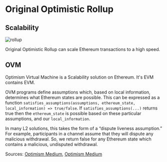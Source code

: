 # Original Optimistic Rollup

## Scalability 

![rollup](/img/docs/techdocs/verse/rollup.png)

Original Optimistic Rollup can scale Ethereum transactions to a high speed. 

## OVM 
<!-- TRANSLATION: Not sure what 'It's EVM contains EVM' means -->
Optimism Virtual Machine is a Scalability solution on Ethereum. It's EVM contains EVM.

OVM programs define assumptions which, based on local information, determines what Ethereum states are possible. This can be expressed as a function `satisfies_assumptions(assumptions, ethereum_state, local_information) => true/false`. If `satisfies_assumptions(...)` returns true then the `ethereum_state` is possible based on these particular assumptions, and our `local_information`.

In many L2 solutions, this takes the form of a “dispute liveness assumption.” For example, participants in a channel assume that they will dispute any malicious withdrawal. So, we return false for any Ethereum state which contains a malicious, undisputed withdrawal.



Sources: [Optimism Medium](https://medium.com/plasma-group/introducing-the-ovm-db253287af50), [Optimism Medium](https://medium.com/ethereum-optimism/ovm-deep-dive-a300d1085f52)
